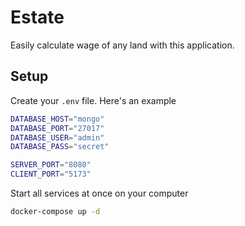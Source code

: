 # Estate

Easily calculate wage of any land with this application.

## Setup

Create your `.env` file. Here's an example

```bash
DATABASE_HOST="mongo"
DATABASE_PORT="27017"
DATABASE_USER="admin"
DATABASE_PASS="secret"

SERVER_PORT="8080"
CLIENT_PORT="5173"
```

Start all services at once on your computer

```bash
docker-compose up -d
```
